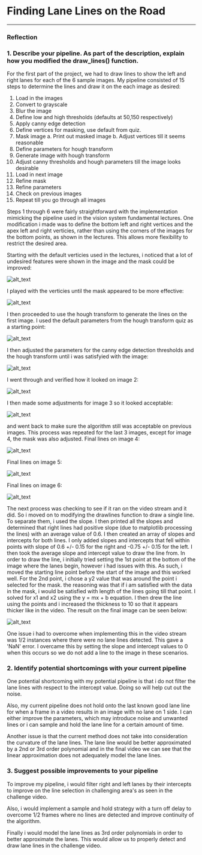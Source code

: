 # **Finding Lane Lines on the Road** 

[//]: # (Image References)

[mask1]: ./test_images_output/Masked1.png 
[mask2]: ./test_images_output/Masked_adjusted.png 
[mask3]: ./test_images_output/Masked_adjustedforpicture4.png 
[starting]: ./test_images_output/solidWhiteCurve_computed1.jpg 
[Image1_edited]: ./test_images_output/solidWhiteCurve_computed6.jpg 
[Image2]: ./test_images_output/solidWhiteRight_computed1.jpg 
[Image3]: ./test_images_output/solidYellowCurve_final.png
[Image4]: ./test_images_output/solidYellowCurve2_final.png
[Image5]: ./test_images_output/solidYellowLeft_final.png
[Image6]: ./test_images_output/whiteCarLaneSwitch_final.png
[Image7]: ./test_images_output/solidWhiteRight_computed_final.jpg


---
### Reflection

### 1. Describe your pipeline. As part of the description, explain how you modified the draw_lines() function.

For the first part of the project, we had to draw lines to show the left and right lanes for each of the 6 sample images. 
My pipeline consisted of 15 steps to determine the lines and draw it on the each image as desired:

1. Load in the images
2. Convert to grayscale
3. Blur the image
4. Define low and high thresholds (defaults at 50,150 respectively)
5. Apply canny edge detection
6. Define vertices for masking, use default from quiz. 
7. Mask image
	a. Print out masked image
	b. Adjust vertices till it seems reasonable
8. Define parameters for hough transform
9. Generate image with hough transform
10. Adjust canny thresholds and hough parameters till the image looks desirable
11. Load in next image
12. Refine mask
13. Refine parameters
14. Check on previous images
15. Repeat till you go through all images

Steps 1 through 6 were fairly straightforward with the implementation mimicking the pipeline used in the vision system fundamental lectures. One modification i made was to define the bottom left and right vertices and the apex left and right verticies, rather than using the corners of the images for the bottom points, as shown in the lectures. This allows more flexibility to restrict the desired area. 

Starting with the default verticies used in the lectures, i noticed that a lot of undesired features were shown in the image and the mask could be improved:

![alt_text][mask1]

I played with the verticies until the mask appeared to be more effective:

![alt_text][mask2]

I then proceeded to use the hough transform to generate the lines on the first image. I used the default parameters from the hough transform quiz as a starting point:

![alt_text][starting]

I then adjusted the parameters for the canny edge detection thresholds and the hough transform until i was satisfyied with the image:

![alt_text][Image1_edited]

I went through and verified how it looked on image 2:

![alt_text][Image2]

I then made some adjustments for image 3 so it looked acceptable:

![alt_text][Image3]

and went back to make sure the algorithm still was acceptable on previous images. This process was repeated for the last 3 images, except for image 4, the mask was also adjusted. Final lines on image 4:

![alt_text][Image4]

Final lines on image 5:

![alt_text][Image5]

Final lines on image 6:

![alt_text][Image6]

The next process was checking to see if it ran on the video stream and it did. So i moved on to modifying the drawlines function to draw a single line. To separate them, i used the slope. I then printed all the slopes and determined that right lines had positive slope (due to matplotlib processing the lines) with an average value of 0.6. I then created an array of slopes and intercepts for both lines. I only added slopes and intercepts that fell within points with slope of 0.6 +/- 0.15 for the right and -0.75 +/- 0.15 for the left. I then took the average slope and intercept value to draw the line from. In order to draw the line, i initially tried setting the 1st point at the bottom of the image where the lanes begin, however i had issues with this. As such, i moved the starting line point before the start of the image and this worked well. For the 2nd point, i chose a y2 value that was around the point i selected for the mask. the reasoning was that if i am satisfied with the data in the mask, i would be satisfied with length of the lines going till that point. I solved for x1 and x2 using the y = mx + b equation. I then drew the line using the points and i increased the thickness to 10 so that it appears thicker like in the video. The result on the final image can be seen below:

![alt_text][Image7]

One issue i had to overcome when implementing this in the video stream was 1/2 instances where there were no lane lines detected. This gave a 'NaN' error. I overcame this by setting the slope and intercept values to 0 when this occurs so we do not add a line to the image in these scenarios. 

### 2. Identify potential shortcomings with your current pipeline

One potential shortcoming with my potential pipeline is that i do not filter the lane lines with respect to the intercept value. Doing so will help cut out the noise. 

Also, my current pipeline does not hold onto the last known good lane line for when a frame in a video results in an image with no lane on 1 side. I can either improve the parameters, which may introduce noise and unwanted lines or i can sample and hold the lane line for a certain amount of time. 

Another issue is that the current method does not take into consideration the curvature of the lane lines. The lane line would be better approximated by a 2nd or 3rd order polynomial and in the final video we can see that the linear approximation does not adequately model the lane lines. 



### 3. Suggest possible improvements to your pipeline

To improve my pipeline, i would filter right and left lanes by their intercepts to improve on the line selection in challenging area's as seen in the challenge video. 

Also, i would implement a sample and hold strategy with a turn off delay to overcome 1/2 frames where no lines are detected and improve continuity of the algorithm. 

Finally i would model the lane lines as 3rd order polynomials in order to better approximate the lanes. This would allow us to properly detect and draw lane lines in the challenge video.  
